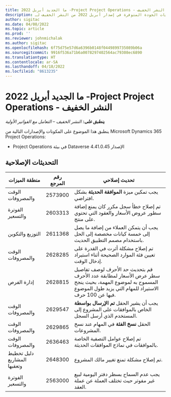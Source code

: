 ```yaml
---
title: ما الجديد أبريل 2022 -Project Project Operations - النشر الخفيف
description: يوفر هذا الموضوع معلومات حول تحديثات الجودة المتوفرة في إصدار أبريل 2022 من النشر الخفيف لـ Microsoft Dynamics 365 Project Operations.
author: sigitac
ms.date: 04/08/2022
ms.topic: article
ms.prod: ''
ms.reviewer: johnmichalak
ms.author: sigitac
ms.openlocfilehash: 6f75d75e57d6a6396b0148f0449899735089b06a
ms.sourcegitcommit: 9916f536a71b6a0078297402564ac79308ec6890
ms.translationtype: HT
ms.contentlocale: ar-SA
ms.lasthandoff: 04/18/2022
ms.locfileid: "8613235"
---
```

# <a name="whats-new-april-2022---project-operations-lite-deployment"></a>ما الجديد أبريل 2022 -Project Project Operations - النشر الخفيف

_**ينطبق على:** النشر الخفيف – التعامل مع الفواتير الأولية_

ينطبق هذا الموضوع على المكونات والإصدارات التالية من Microsoft Dynamics 365 Project Operations:

- Project Operations في بيئة Dataverse الإصدار 4.41.0.45

## <a name="quality-updates"></a>التحديثات الإصلاحية

| منطقة الميزات | رقم المرجع | تحديث إصلاحي |
| --- | --- | --- |
| الوقت والمصروفات | 2573900 | يجب تمكين ميزة **الموافقة الحديثة** بشكل افتراضي. |
| الفوترة والتسعير | 2603313 | تم إصلاح خطأ سجل مكرر كان يمنع إضافة سطور عروض الأسعار والعقود التي تحتوي على منتج. |
| التوزيع والتكوين | 2611368 | يجب أن يتمكن العملاء من إضافة ما يصل إلى خمسة كيانات مخصصة إلى الحل باستخدام مصمم التطبيق الحديث. |
| الوقت والمصروفات | 2628285 | تم إصلاح مشكلة أثرت في القدرة على تعيين فئة الموارد الصحيحة أثناء استيراد إدخال الوقت. |
| إدارة الفرص| 2628815 | قم بتحديث حد الأحرف لوصف تفاصيل سطر عرض الأسعار لمطابقة عدد الأحرف المسموح به لموضوع المهمة، بحيث ينجح الاستيراد للمهام التي يزيد طول الموضوع فيها عن 100 حرف. |
| الوقت والمصروفات| 2629547 | يجب أن يشير الحقل **تم الإرسال بواسطة** الخاص بالموافقات على المشروع إلى المستخدم الذي أرسل السجل. |
| الوقت والمصروفات| 2629865 | الحقل **نسخ الفئة** في المهام عند نسخ المشروعات. |
| الوقت والمصروفات| 2636463 | تم إصلاح عوامل التصفية الخاصة بالموافقات في نماذج الموافقات الحديثة. |
| دليل تخطيط المشاريع وتعقبها | 2648300 | تم إصلاح مشكلة تمنع تغيير مالك المشروع. |
| الفوترة والتسعير | 2563000 | يجب عدم السماح بسطر دفتر اليومية لبيع غير مفوتر حيث تختلف العملة عن عملة العقد. |
